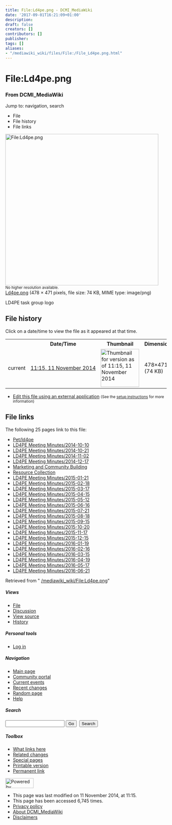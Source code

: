 ```yaml
---
title: File:Ld4pe.png - DCMI_MediaWiki
date: '2017-09-01T16:21:09+01:00'
description: 
draft: false
creators: []
contributors: []
publisher: 
tags: []
aliases:
- "/mediawiki_wiki/files/File:/File_Ld4pe.png.html"
---
```


<a id="top"></a>
# File:Ld4pe.png

### From DCMI\_MediaWiki

Jump to: navigation, search
<!-- start content -->
- File
- File history
- File links

 [<img alt="File:Ld4pe.png" src="/images/9/99/Ld4pe.png" width="478" height="471">](/mediawiki_wiki/files/Ld4pe.png)  
<small>No higher resolution available.</small>  
 [Ld4pe.png](/images/9/99/Ld4pe.png)‎ (478 × 471 pixels, file size: 74 KB, MIME type: image/png)

LD4PE task group logo

<!-- 
NewPP limit report
Preprocessor node count: 1/1000000
Post-expand include size: 0/2097152 bytes
Template argument size: 0/2097152 bytes
Expensive parser function count: 0/100
-->
## File history

Click on a date/time to view the file as it appeared at that time.

<table class="wikitable filehistory">
  <tr>
    <td></td>
    <th>Date/Time</th>
    <th>Thumbnail</th>
    <th>Dimensions</th>
    <th>User</th>
    <th>Comment</th>
  </tr>
  <tr>
    <td>current</td>
    <td class="filehistory-selected" style="white-space: nowrap;"><a href="/mediawiki_wiki/files/Ld4pe.png">11:15, 11 November 2014</a></td>
    <td><a href="/images/9/99/Ld4pe.png"><img alt="Thumbnail for version as of 11:15, 11 November 2014" src="/images/9/99/Ld4pe.png" width="120" height="118"></a></td>
    <td>478×471 <span style="white-space: nowrap;">(74 KB)</span>
    </td>
    <td>
      <a href="/index.php?title=User:StuartSutton&amp;action=edit&amp;redlink=1" class="new mw-userlink" title="User:StuartSutton (page does not exist)">StuartSutton</a> <span style="white-space: nowrap;"> <span class="mw-usertoollinks">(<a href="/index.php?title=User_talk:StuartSutton&amp;action=edit&amp;redlink=1" class="new" title="User talk:StuartSutton (page does not exist)">Talk</a> | <a href="/index.php/Special:Contributions/StuartSutton" title="Special:Contributions/StuartSutton">contribs</a>)</span></span>
    </td>
    <td> <span class="comment">(LD4PE task group logo)</span>
    </td>
  </tr>
</table>

  

- [Edit this file using an external application](/index.php?title=File:Ld4pe.png&action=edit&externaledit=true&mode=file "File:Ld4pe.png") <small>(See the <a href="http://www.mediawiki.org/wiki/Manual:External_editors" class="external text" rel="nofollow">setup instructions</a> for more information)</small>

## File links

The following 25 pages link to this file:

- [Pet/ld4pe](/index.php/Pet/ld4pe "Pet/ld4pe")
- [LD4PE Meeting Minutes/2014-10-10](/index.php/LD4PE_Meeting_Minutes/2014-10-10 "LD4PE Meeting Minutes/2014-10-10")
- [LD4PE Meeting Minutes/2014-10-21](/index.php/LD4PE_Meeting_Minutes/2014-10-21 "LD4PE Meeting Minutes/2014-10-21")
- [LD4PE Meeting Minutes/2014-11-02](/index.php/LD4PE_Meeting_Minutes/2014-11-02 "LD4PE Meeting Minutes/2014-11-02")
- [LD4PE Meeting Minutes/2014-12-17](/index.php/LD4PE_Meeting_Minutes/2014-12-17 "LD4PE Meeting Minutes/2014-12-17")
- [Marketing and Community Building](/index.php/Marketing_and_Community_Building "Marketing and Community Building")
- [Resource Collection](/index.php/Resource_Collection "Resource Collection")
- [LD4PE Meeting Minutes/2015-01-21](/index.php/LD4PE_Meeting_Minutes/2015-01-21 "LD4PE Meeting Minutes/2015-01-21")
- [LD4PE Meeting Minutes/2015-02-18](/index.php/LD4PE_Meeting_Minutes/2015-02-18 "LD4PE Meeting Minutes/2015-02-18")
- [LD4PE Meeting Minutes/2015-03-17](/index.php/LD4PE_Meeting_Minutes/2015-03-17 "LD4PE Meeting Minutes/2015-03-17")
- [LD4PE Meeting Minutes/2015-04-15](/index.php/LD4PE_Meeting_Minutes/2015-04-15 "LD4PE Meeting Minutes/2015-04-15")
- [LD4PE Meeting Minutes/2015-05-12](/index.php/LD4PE_Meeting_Minutes/2015-05-12 "LD4PE Meeting Minutes/2015-05-12")
- [LD4PE Meeting Minutes/2015-06-16](/index.php/LD4PE_Meeting_Minutes/2015-06-16 "LD4PE Meeting Minutes/2015-06-16")
- [LD4PE Meeting Minutes/2015-07-21](/index.php/LD4PE_Meeting_Minutes/2015-07-21 "LD4PE Meeting Minutes/2015-07-21")
- [LD4PE Meeting Minutes/2015-08-18](/index.php/LD4PE_Meeting_Minutes/2015-08-18 "LD4PE Meeting Minutes/2015-08-18")
- [LD4PE Meeting Minutes/2015-09-15](/index.php/LD4PE_Meeting_Minutes/2015-09-15 "LD4PE Meeting Minutes/2015-09-15")
- [LD4PE Meeting Minutes/2015-10-20](/index.php/LD4PE_Meeting_Minutes/2015-10-20 "LD4PE Meeting Minutes/2015-10-20")
- [LD4PE Meeting Minutes/2015-11-17](/index.php/LD4PE_Meeting_Minutes/2015-11-17 "LD4PE Meeting Minutes/2015-11-17")
- [LD4PE Meeting Minutes/2015-12-15](/index.php/LD4PE_Meeting_Minutes/2015-12-15 "LD4PE Meeting Minutes/2015-12-15")
- [LD4PE Meeting Minutes/2016-01-19](/index.php/LD4PE_Meeting_Minutes/2016-01-19 "LD4PE Meeting Minutes/2016-01-19")
- [LD4PE Meeting Minutes/2016-02-16](/index.php/LD4PE_Meeting_Minutes/2016-02-16 "LD4PE Meeting Minutes/2016-02-16")
- [LD4PE Meeting Minutes/2016-03-15](/index.php/LD4PE_Meeting_Minutes/2016-03-15 "LD4PE Meeting Minutes/2016-03-15")
- [LD4PE Meeting Minutes/2016-04-19](/index.php/LD4PE_Meeting_Minutes/2016-04-19 "LD4PE Meeting Minutes/2016-04-19")
- [LD4PE Meeting Minutes/2016-05-17](/index.php/LD4PE_Meeting_Minutes/2016-05-17 "LD4PE Meeting Minutes/2016-05-17")
- [LD4PE Meeting Minutes/2016-06-21](/index.php/LD4PE_Meeting_Minutes/2016-06-21 "LD4PE Meeting Minutes/2016-06-21")

Retrieved from " [/mediawiki_wiki/File:Ld4pe.png](/mediawiki_wiki/files/File:/File:Ld4pe.png.html)"

<!-- end content -->

##### Views

- [File](/mediawiki_wiki/files/File:/File:Ld4pe.png.html "View the file page [c]")
- [Discussion](/index.php?title=File_talk:Ld4pe.png&action=edit&redlink=1 "Discussion about the content page [t]")
- [View source](/index.php?title=File:Ld4pe.png&action=edit "This page is protected.
You can view its source [e]")
- [History](/index.php?title=File:Ld4pe.png&action=history "Past revisions of this page [h]")

##### Personal tools

- [Log in](/index.php?title=Special:UserLogin&returnto=File:Ld4pe.png "You are encouraged to log in; however, it is not mandatory [o]")

<script type="text/javascript"> if (window.isMSIE55) fixalpha(); </script>

##### Navigation

- [Main page](/index.php/Main_Page "Visit the main page [z]")
- [Community portal](/index.php/DCMI_MediaWiki:Community_portal "About the project, what you can do, where to find things")
- [Current events](/index.php/DCMI_MediaWiki:Current_events "Find background information on current events")
- [Recent changes](/index.php/Special:RecentChanges "The list of recent changes in the wiki [r]")
- [Random page](/index.php/Special:Random "Load a random page [x]")
- [Help](/index.php/Help:Contents "The place to find out")

##### <label for="searchInput">Search</label>

<form action="/index.php" id="searchform">
				<input type="hidden" name="title" value="Special:Search">
				<input id="searchInput" title="Search DCMI_MediaWiki" accesskey="f" type="search" name="search">
				<input type="submit" name="go" class="searchButton" id="searchGoButton" value="Go" title="Go to a page with this exact name if exists"> 
				<input type="submit" name="fulltext" class="searchButton" id="mw-searchButton" value="Search" title="Search the pages for this text">
			</form>

##### Toolbox

- [What links here](/index.php/Special:WhatLinksHere/File:Ld4pe.png "List of all wiki pages that link here [j]")
- [Related changes](/index.php/Special:RecentChangesLinked/File:Ld4pe.png "Recent changes in pages linked from this page [k]")
- [Special pages](/index.php/Special:SpecialPages "List of all special pages [q]")
- [Printable version](/index.php?title=File:Ld4pe.png&printable=yes "Printable version of this page [p]")
- [Permanent link](/index.php?title=File:Ld4pe.png&oldid=8650 "Permanent link to this revision of the page")

<!-- end of the left (by default at least) column -->

 [<img src="/skins/common/images/poweredby_mediawiki_88x31.png" height="31" width="88" alt="Powered by MediaWiki">](http://www.mediawiki.org/)

- This page was last modified on 11 November 2014, at 11:15.
- This page has been accessed 6,745 times.
- [Privacy policy](/index.php/DCMI_MediaWiki:Privacy_policy "DCMI MediaWiki:Privacy policy")
- [About DCMI\_MediaWiki](/index.php/DCMI_MediaWiki:About "DCMI MediaWiki:About")
- [Disclaimers](/index.php/DCMI_MediaWiki:General_disclaimer "DCMI MediaWiki:General disclaimer")

<script>if (window.runOnloadHook) runOnloadHook();</script><!-- Served in 0.469 secs. -->
